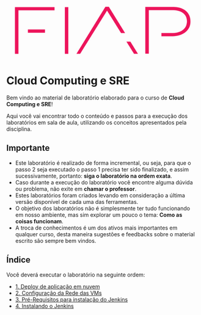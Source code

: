 ![fiap logo](/images/fiap_logo.jpg)

# Cloud Computing e SRE

Bem vindo ao material de laboratório elaborado para o curso de **Cloud Computing e SRE**!

Aqui você vai encontrar todo o conteúdo e passos para a execução dos laboratórios em sala de aula, utilizando os conceitos apresentados pela disciplina.

## Importante

* Este laboratório é realizado de forma incremental, ou seja, para que o passo 2 seja executado o passo 1 precisa ter sido finalizado, e assim sucessivamente, portanto: **siga o laboratório na ordem exata**.
* Caso durante a execução do laboratório você encontre alguma dúvida ou problema, não exite em **chamar o professor**.
* Estes laboratórios foram criados levando em consideração a última versão disponível de cada uma das ferramentas.
* O objetivo dos laboratórios não é simplesmente ter tudo funcionando em nosso ambiente, mas sim explorar um pouco o tema: **Como as coisas funcionam**.
* A troca de conhecimentos é um dos ativos mais importantes em qualquer curso, desta maneira sugestões e feedbacks sobre o material escrito são sempre bem vindos.

## Índice

Você deverá executar o laboratório na seguinte ordem:

* [1. Deploy de aplicação em nuvem ](/01-DeployAplicacao/)
* [2. Configuração da Rede das VMs](/02-ConfiguracaoRedeVirtualBox/)
* [3. Pré-Requisitos para instalação do Jenkins](/03-PreRequisitosJenkins/)
* [4. Instalando o Jenkins](/04-InstalandoJenkins/)
